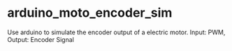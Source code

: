# arduino_moto_encoder_sim
Use arduino to simulate the encoder output of a electric motor. Input: PWM, Output: Encoder Signal
